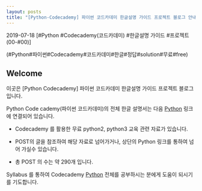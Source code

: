 ```yaml
---
layout: posts
title: "[Python-Codecademy] 파이썬 코드카데미 한글설명 가이드 프로젝트 블로그 안내!"
---
```


2019-07-18
[#Python #Codecademy(코드카데미) #한글설명 가이드 #프로젝트 (00-#00)]    

(#Python#파이썬#Codecademy#코드카데미#한글#정답#solution#무료#free)

## Welcome


이곳은 [Python Codecademy] 파이썬 코드카데미 한글설명 가이드 프로젝트 블로그 입니다.     

Python Code cademy(파이썬 코드카데미)의 전체 한글 설명서는 다음 <a href="/syllabus/">Python</a> 링크에 연결되어 있습니다.        



* Codecademy 를 활용한 무료 python2, python3 교육 관련 자료가 있습니다.    

* POST의 글을 참조하여 해당 자료로 넘어가거나, 상단의 Python 링크를 통하여 넘어 가실수 있습니다.    

* 총 POST 의 수는 약 290개 입니다.    

Syllabus 를 통하여 Codecademy <a href="/codecademy/syllabus/">Python</a> 전체를 공부하시는 분에게 도움이 되시기를 기도합니다.    
    
        

